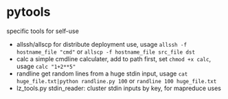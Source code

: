 # pytools
specific tools for self-use

* allssh/allscp
    for distribute deployment use, 
    usage `allssh -f hostname_file "cmd"`
    or    `allscp -f hostname_file src_file dst`
* calc
    a simple cmdline calculater, add to path first, set `chmod +x calc`, 
    usage `calc "1+2**5"`
* randline
    get random lines from a huge stdin input, 
    usage `cat huge_file.txt|python randline.py 100`
    or    `randline 100 huge_file.txt`
* lz_tools.py
    stdin_reader: cluster stdin inputs by key, for mapreduce uses
